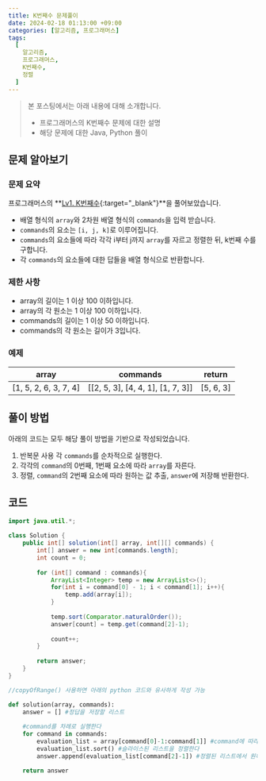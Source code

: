 ```yaml
---
title: K번째수 문제풀이
date: 2024-02-18 01:13:00 +09:00
categories: [알고리즘, 프로그래머스]
tags:
  [
    알고리즘,
    프로그래머스,
    K번째수,
    정렬
  ]
---
```


> 본 포스팅에서는 아래 내용에 대해 소개합니다.
> - 프로그래머스의 K번째수 문제에 대한 설명
> - 해당 문제에 대한 Java, Python 풀이 

## 문제 알아보기

### 문제 요약

프로그래머스의 **[Lv1. K번째수]([https://school.programmers.co.kr/learn/courses/30/lessons/1845](https://school.programmers.co.kr/learn/courses/30/lessons/42748)){:target="_blank"}**을 풀어보았습니다.
- 배열 형식의 `array`와 2차원 배열 형식의 `commands`을 입력 받습니다.
- `commands`의 요소는 `[i, j, k]`로 이루어집니다.
- `commands`의 요소들에 따라 각각 i부터 j까지 `array`를 자르고 정렬한 뒤, k번째 수를 구합니다.
- 각 `commands`의 요소들에 대한 답들을 배열 형식으로 반환합니다.

### 제한 사항

-   array의 길이는 1 이상 100 이하입니다.
-   array의 각 원소는 1 이상 100 이하입니다.
-   commands의 길이는 1 이상 50 이하입니다.
-   commands의 각 원소는 길이가 3입니다.

### 예제

| array | commands | return |
|---|---|---|
| [1, 5, 2, 6, 3, 7, 4]	 | [[2, 5, 3], [4, 4, 1], [1, 7, 3]] | [5, 6, 3] |

## 풀이 방법

아래의 코드는 모두 해당 풀이 방법을 기반으로 작성되었습니다.
1. 반복문 사용 각 `commands`를 순차적으로 실행한다.
2. 각각의 `command`의 0번째, 1번째 요소에 따라 `array`를 자른다.
3. 정렬, `command`의 2번째 요소에 따라 원하는 값 추출, `answer`에 저장해 반환한다.

## 코드

```java
import java.util.*;

class Solution {
    public int[] solution(int[] array, int[][] commands) {
        int[] answer = new int[commands.length];
        int count = 0;
     
        for (int[] command : commands){
            ArrayList<Integer> temp = new ArrayList<>();
            for(int i = command[0] - 1; i < command[1]; i++){
                temp.add(array[i]);
            }
            
            temp.sort(Comparator.naturalOrder());
            answer[count] = temp.get(command[2]-1);
            
            count++;
        }
        
        return answer;
    }
}
```

```java
//copyOfRange() 사용하면 아래의 python 코드와 유사하게 작성 가능
```

```python
def solution(array, commands):
    answer = [] #정답을 저장할 리스트
    
    #command를 차례로 실행한다
    for command in commands:
        evaluation_list = array[command[0]-1:command[1]] #command에 따라 배열을 슬라이스 한다
        evaluation_list.sort() #슬라이스된 리스트을 정렬한다
        answer.append(evaluation_list[command[2]-1]) #정렬된 리스트에서 원하는 위치의 값을 뽑아 제출할 리스트에 삽입한다

    return answer
```
    

